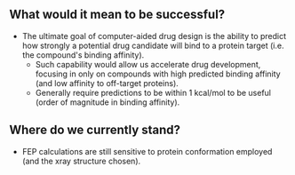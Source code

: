 ## What would it mean to be successful?

* The ultimate goal of computer-aided drug design is the ability to predict how strongly a potential drug candidate will bind to a protein target (i.e. the compound's binding affinity).
    * Such capability would allow us accelerate drug development, focusing in only on compounds with high predicted binding affinity (and low affinity to off-target proteins).
    * Generally require predictions to be within 1 kcal/mol to be useful (order of magnitude in binding affinity).

## Where do we currently stand?
* FEP calculations are still sensitive to protein conformation employed (and the xray structure chosen).

